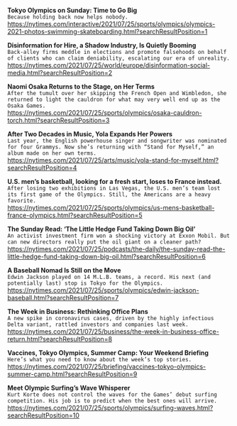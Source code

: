 **Tokyo Olympics on Sunday: Time to Go Big**\
`Because holding back now helps nobody.`\
https://nytimes.com/interactive/2021/07/25/sports/olympics/olympics-2021-photos-swimming-skateboarding.html?searchResultPosition=1

**Disinformation for Hire, a Shadow Industry, Is Quietly Booming**\
`Back-alley firms meddle in elections and promote falsehoods on behalf of clients who can claim deniability, escalating our era of unreality.`\
https://nytimes.com/2021/07/25/world/europe/disinformation-social-media.html?searchResultPosition=2

**Naomi Osaka Returns to the Stage, on Her Terms**\
`After the tumult over her skipping the French Open and Wimbledon, she returned to light the cauldron for what may very well end up as the Osaka Games.`\
https://nytimes.com/2021/07/25/sports/olympics/osaka-cauldron-torch.html?searchResultPosition=3

**After Two Decades in Music, Yola Expands Her Powers**\
`Last year, the English powerhouse singer and songwriter was nominated for four Grammys. Now she’s returning with “Stand for Myself,” an album made on her own terms.`\
https://nytimes.com/2021/07/25/arts/music/yola-stand-for-myself.html?searchResultPosition=4

**U.S. men’s basketball, looking for a fresh start, loses to France instead.**\
`After losing two exhibitions in Las Vegas, the U.S. men’s team lost its first game of the Olympics. Still, the Americans are a heavy favorite.`\
https://nytimes.com/2021/07/25/sports/olympics/us-mens-basketball-france-olympics.html?searchResultPosition=5

**The Sunday Read: ‘The Little Hedge Fund Taking Down Big Oil’**\
`An activist investment firm won a shocking victory at Exxon Mobil. But can new directors really put the oil giant on a cleaner path?`\
https://nytimes.com/2021/07/25/podcasts/the-daily/the-sunday-read-the-little-hedge-fund-taking-down-big-oil.html?searchResultPosition=6

**A Baseball Nomad Is Still on the Move**\
`Edwin Jackson played on 14 M.L.B. teams, a record. His next (and potentially last) stop is Tokyo for the Olympics.`\
https://nytimes.com/2021/07/25/sports/olympics/edwin-jackson-baseball.html?searchResultPosition=7

**The Week in Business: Rethinking Office Plans**\
`A new spike in coronavirus cases, driven by the highly infectious Delta variant, rattled investors and companies last week.`\
https://nytimes.com/2021/07/25/business/the-week-in-business-office-return.html?searchResultPosition=8

**Vaccines, Tokyo Olympics, Summer Camp: Your Weekend Briefing**\
`Here’s what you need to know about the week’s top stories.`\
https://nytimes.com/2021/07/25/briefing/vaccines-tokyo-olympics-summer-camp.html?searchResultPosition=9

**Meet Olympic Surfing’s Wave Whisperer**\
`Kurt Korte does not control the waves for the Games’ debut surfing competition. His job is to predict when the best ones will arrive.`\
https://nytimes.com/2021/07/25/sports/olympics/surfing-waves.html?searchResultPosition=10

